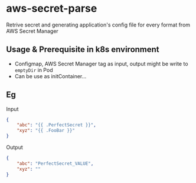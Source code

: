 # aws-secret-parse

Retrive secret and generating application's config file for every format from AWS Secret Manager

## Usage & Prerequisite in k8s environment
- Configmap, AWS Secret Manager tag as input, output might be write to `emptyDir` in Pod
- Can be use as initContainer...


## Eg

Input

```json
{
    "abc": "{{ .PerfectSecret }}",
    "xyz": "{{ .FooBar }}"
}
```

Output

```json
{
    "abc": "PerfectSecret_VALUE",
    "xyz": ""
}
```